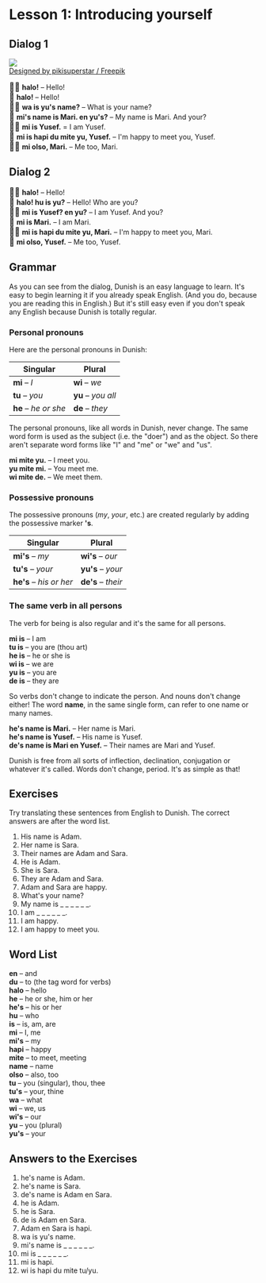 # Lesson 1: Introducing yourself

## Dialog 1

![](http://www.kupsala.net/dunish/grafe/Freepik_halo.png)  
[Designed by pikisuperstar / Freepik](http://www.freepik.com)

<big>👨🏾</big>
**halo!**
– Hello!  
<big>👩</big>
**halo!**
– Hello!  
<big>👨🏾</big>
**wa is yu's name?**
– What is your name?  
<big>👩</big>
**mi's name is Mari. en yu's?**
– My name is Mari. And your?  
<big>👨🏾</big>
**mi is Yusef.**
= I am Yusef.  
<big>👩</big>
**mi is hapi du mite yu, Yusef.**
– I'm happy to meet you, Yusef.  
<big>👨🏾</big>
**mi olso, Mari.**
– Me too, Mari.


## Dialog 2

<big>👨🏾</big>
**halo!**
– Hello!  
<big>👩</big>
**halo! hu is yu?**
– Hello! Who are you?  
<big>👨🏾</big>
**mi is Yusef? en yu?**
– I am Yusef. And you?  
<big>👩</big>
**mi is Mari.**
– I am Mari.  
<big>👨🏾</big>
**mi is hapi du mite yu, Mari.**
– I'm happy to meet you, Mari.  
<big>👩</big>
**mi olso, Yusef.**
– Me too, Yusef.


## Grammar

As you can see from the dialog, Dunish is an easy language to learn.
It's easy to begin learning it if you already speak English.
(And you do, because you are reading this in English.)
But it's still easy even if you don't speak any English
because Dunish is totally regular.

### Personal pronouns

Here are the personal pronouns in Dunish:

| Singular                   | Plural                     |
|----------------------------|----------------------------|
| **mi** – _I_               | **wi** – _we_              |
| **tu** – _you_             | **yu** – _you all_         |
| **he** – _he or she_       | **de** – _they_            |

The personal pronouns, like all words in Dunish, never change.
The same word form is used as the subject (i.e. the "doer") and as the object.
So there aren't separate word forms like "I" and "me" or "we" and "us".

**mi mite yu.**
– I meet you.  
**yu mite mi.**
– You meet me.  
**wi mite de.**
– We meet them.

### Possessive pronouns

The possessive pronouns (_my_, _your_, etc.) are created regularly by adding the possessive marker **'s**.

| Singular                   | Plural                     |
|----------------------------|----------------------------|
| **mi's** – _my_            | **wi's** – _our_           |
| **tu's** – _your_          | **yu's** – _your_          |
| **he's** – _his or her_    | **de's** – _their_         |

### The same verb in all persons

The verb for being is also regular and it's the same for all persons.

**mi is**
– I am  
**tu is**
– you are (thou art)  
**he is**
– he or she is  
**wi is**
– we are  
**yu is**
– you are  
**de is**
– they are

So verbs don't change to indicate the person.
And nouns don't change either!
The word **name**, in the same single form, can refer to one name or many names.

**he's name is Mari.**
– Her name is Mari.  
**he's name is Yusef.**
– His name is Yusef.  
**de's name is Mari en Yusef.**
– Their names are Mari and Yusef.

Dunish is free from all sorts of inflection, declination, conjugation or whatever it's called.
Words don't change, period.
It's as simple as that!


## Exercises

Try translating these sentences from English to Dunish.
The correct answers are after the word list.

1. His name is Adam.
2. Her name is Sara.
3. Their names are Adam and Sara.
4. He is Adam.
5. She is Sara.
6. They are Adam and Sara.
7. Adam and Sara are happy.
8. What's your name?
9. My name is _ _ _ _ _ _.
10. I am _ _ _ _ _ _.
11. I am happy.
12. I am happy to meet you.


## Word List

**en**
– and  
**du**
– to (the tag word for verbs)  
**halo**
– hello  
**he**
– he or she, him or her  
**he's**
– his or her  
**hu**
– who  
**is**
– is, am, are  
**mi**
– I, me  
**mi's**
– my  
**hapi**
– happy  
**mite**
– to meet, meeting  
**name**
– name  
**olso**
– also, too  
**tu**
– you (singular), thou, thee  
**tu's**
– your, thine  
**wa**
– what  
**wi**
– we, us  
**wi's**
– our  
**yu**
– you (plural)  
**yu's**
– your  

## Answers to the Exercises

1. he's name is Adam.
2. he's name is Sara.
3. de's name is Adam en Sara.
4. he is Adam.
5. he is Sara.
6. de is Adam en Sara.
7. Adam en Sara is hapi.
8. wa is yu's name.
9. mi's name is _ _ _ _ _ _.
10. mi is _ _ _ _ _ _.
11. mi is hapi.
12. wi is hapi du mite tu/yu.

